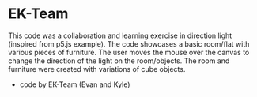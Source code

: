 # EK-Team
This code was a collaboration and learning exercise in direction light (inspired from p5.js example). The code showcases a basic room/flat with various pieces of furniture. The user moves the mouse over the canvas to change the direction of the light on the room/objects. The room and furniture were created with variations of cube objects.

- code by EK-Team (Evan and Kyle)
